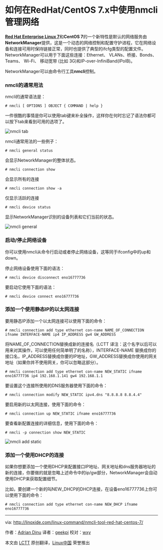 如何在RedHat/CentOS 7.x中使用nmcli管理网络
================================================================================
[**Red Hat Enterprise Linux 7**][1]和**CentOS 7**的一个新特性是默认的网络服务由**NetworkManager**提供，这是一个动态的网络控制和配置守护进程，它在网络设备和连接可用时保持链接正常，同时也提供了典型的ifcfg类型的配置文件。NetworkManager可以用于下面这些连接：Ethernet、 VLANs、桥接、Bonds、Teams、 Wi-Fi、 移动宽带 (比如 3G)和IP-over-InfiniBand(IPoIB)。

NetworkManager可以由命令行工具**nmcli**控制。

### nmcli的通常用法 ###

nmcli的通常语法是：

    # nmcli [ OPTIONS ] OBJECT { COMMAND | help }

一件很酷的事情是你可以使用tab键来补全操作，这样你在何时忘记了语法你都可以按下tab来看到可用的选项了。

![nmcli tab](http://blog.linoxide.com/wp-content/uploads/2014/12/nmcli-tab.jpg)

nmcli通常用法的一些例子：

    # nmcli general status

会显示NetworkManager的整体状态。

    # nmcli connection show

会显示所有的连接

    # nmcli connection show -a

仅显示活跃的连接

    # nmcli device status

显示NetworkManager识别的设备列表和它们当前的状态。

![nmcli general](http://blog.linoxide.com/wp-content/uploads/2014/12/nmcli-gneral.jpg)

### 启动/停止网络设备 ###

你可以使用nmcli从命令行启动或者停止网络设备，这等同于ifconfig中的up和down。

停止网络设备使用下面的语法：

    # nmcli device disconnect eno16777736

要启动它使用下面的语法：

    # nmcli device connect eno16777736

### 添加一个使用静态IP的以太网连接 ###

要用静态IP添加一个以太网连接可以使用下面的命令：

    # nmcli connection add type ethernet con-name NAME_OF_CONNECTION ifname INTERFACE-NAME ip4 IP_ADDRESS gw4 GW_ADDRESS

将NAME_OF_CONNECTION替换成新的连接名（LCTT 译注：这个名字以后可以用来对其操作，可以使用任何简单明了的名称），INTERFACE-NAME 替换成你的接口名，IP_ADDRESS替换成你要的IP地址，GW_ADDRESS替换成你使用的网关地址（如果你并不使用网关，你可以忽略这部分）。

    # nmcli connection add type ethernet con-name NEW_STATIC ifname eno16777736 ip4 192.168.1.141 gw4 192.168.1.1

要设置这个连接所使用的DNS服务器使用下面的命令：

    # nmcli connection modify NEW_STATIC ipv4.dns "8.8.8.8 8.8.4.4"

要启用新的以太网连接，使用下面的命令：

    # nmcli connection up NEW_STATIC ifname eno16777736

要查看新配置连接的详细信息，使用下面的命令：

    # nmcli -p connection show NEW_STATIC

![nmcli add static](http://blog.linoxide.com/wp-content/uploads/2014/12/nmcli-add-static.jpg)

### 添加一个使用DHCP的连接 ###

如果你想要添加一个使用DHCP来配置接口IP地址、网关地址和dns服务器地址的新的连接，你要做的就是忽略上述命令中的ip/gw部分，NetworkManager会自动使用DHCP来获取配置细节。

比如，要创建一个新的叫NEW_DHCP的DHCP连接，在设备eno16777736上你可以使用下面的命令：

    # nmcli connection add type ethernet con-name NEW_DHCP ifname eno16777736

--------------------------------------------------------------------------------

via: http://linoxide.com/linux-command/nmcli-tool-red-hat-centos-7/

作者：[Adrian Dinu][a]
译者：[geekpi](https://github.com/geekpi)
校对：[wxy](https://github.com/wxy)

本文由 [LCTT](https://github.com/LCTT/TranslateProject) 原创翻译，[Linux中国](http://linux.cn/) 荣誉推出

[a]:http://linoxide.com/author/adriand/
[1]:https://access.redhat.com/documentation/en-US/Red_Hat_Enterprise_Linux/7/html/7.0_Release_Notes/
